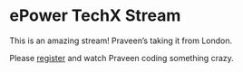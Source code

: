 # ePower TechX Stream

This is an amazing stream! Praveen’s taking it from London.

Please [register](https://us06web.zoom.us/j/84052689675?pwd=Rys0b3hGMGRwckd5WU9Lek9QaStHdz09) and watch Praveen coding something crazy.
